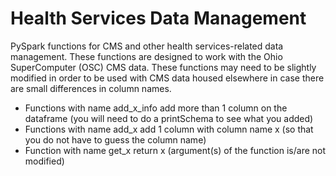# Health Services Data Management

PySpark functions for CMS and other health services-related data management. 
These functions are designed to work with the Ohio SuperComputer (OSC) CMS data.
These functions may need to be slightly modified in order to be used with CMS data housed elsewhere in case there are
small differences in column names.

- Functions with name add_x_info add more than 1 column on the dataframe (you will need to do a printSchema to see what you added)
- Functions with name add_x add 1 column with column name x (so that you do not have to guess the column name)
- Function with name get_x return x (argument(s) of the function is/are not modified)
